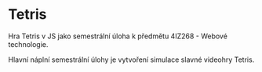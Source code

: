 # Tetris
Hra Tetris v JS jako semestrální úloha k předmětu 4IZ268 - Webové technologie.

Hlavní náplní semestrální úlohy je vytvoření simulace slavné videohry Tetris.
